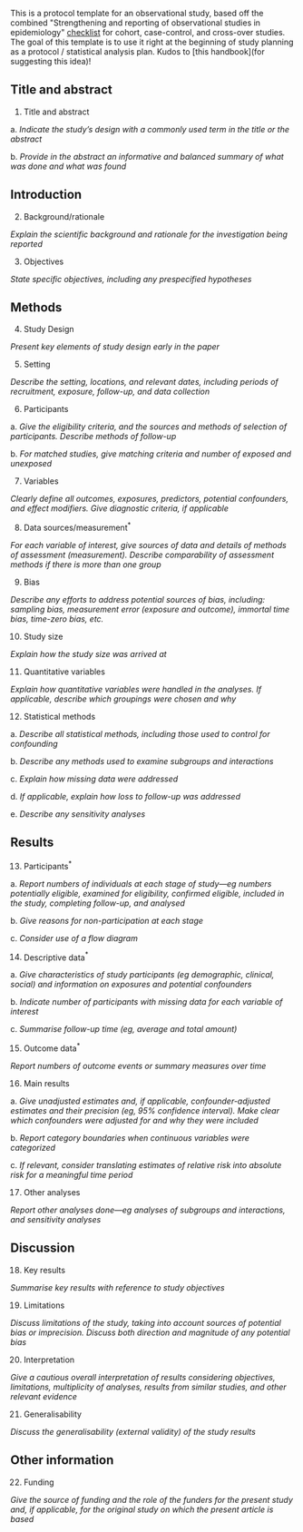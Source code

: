 This is a protocol template for an observational study, based off the combined "Strengthening and reporting of observational studies in epidemiology" [checklist](https://www.strobe-statement.org/) for cohort, case-control, and cross-over studies. The goal of this template is to use it right at the beginning of study planning as a protocol / statistical analysis plan. Kudos to [this handbook](for suggesting this idea)!

## Title and abstract

1. Title and abstract

a. *Indicate the study’s design with a commonly used term in the title or the abstract*

b. *Provide in the abstract an informative and balanced summary of what was done and what was found*

## Introduction

2. Background/rationale

*Explain the scientific background and rationale for the investigation being reported*

3. Objectives

*State specific objectives, including any prespecified hypotheses*

## Methods

4. Study Design

*Present key elements of study design early in the paper*

5. Setting

*Describe the setting, locations, and relevant dates, including periods of recruitment, exposure, follow-up, and data collection*

6. Participants

a. *Give the eligibility criteria, and the sources and methods of selection of participants. Describe methods of follow-up*

b. *For matched studies, give matching criteria and number of exposed and unexposed*

7. Variables

*Clearly define all outcomes, exposures, predictors, potential confounders, and effect modifiers. Give diagnostic criteria, if applicable*

8. Data sources/measurement$^*$

*For each variable of interest, give sources of data and details of methods of assessment (measurement). Describe comparability of assessment methods if there is more than one group*

9. Bias

*Describe any efforts to address potential sources of bias, including: sampling bias, measurement error (exposure and outcome), immortal time bias, time-zero bias, etc.*

10. Study size

*Explain how the study size was arrived at*

11. Quantitative variables

*Explain how quantitative variables were handled in the analyses. If applicable, describe which groupings were chosen and why*

12. Statistical methods

a. *Describe all statistical methods, including those used to control for confounding*

b. *Describe any methods used to examine subgroups and interactions*

c. *Explain how missing data were addressed*

d. *If applicable, explain how loss to follow-up was addressed*

e. *Describe any sensitivity analyses*

## Results

13. Participants$^*$

a. *Report numbers of individuals at each stage of study—eg numbers potentially eligible, examined for eligibility, confirmed eligible, included in the study, completing follow-up, and analysed*

b. *Give reasons for non-participation at each stage*

c. *Consider use of a flow diagram*

14. Descriptive data$^*$

a. *Give characteristics of study participants (eg demographic, clinical, social) and information on exposures and potential confounders*

b. *Indicate number of participants with missing data for each variable of interest*

c. *Summarise follow-up time (eg, average and total amount)*

15. Outcome data$^*$

*Report numbers of outcome events or summary measures over time*

16. Main results

a. *Give unadjusted estimates and, if applicable, confounder-adjusted estimates and their precision (eg, 95% confidence interval). Make clear which confounders were adjusted for and why they were included*

b. *Report category boundaries when continuous variables were categorized*

c. *If relevant, consider translating estimates of relative risk into absolute risk for a meaningful time period*

17. Other analyses

*Report other analyses done—eg analyses of subgroups and interactions, and sensitivity analyses*

## Discussion

18. Key results 

*Summarise key results with reference to study objectives*

19. Limitations

*Discuss limitations of the study, taking into account sources of potential bias or imprecision. Discuss both direction and magnitude of any potential bias*

20. Interpretation

*Give a cautious overall interpretation of results considering objectives, limitations, multiplicity of analyses, results from similar studies, and other relevant evidence*

21. Generalisability

*Discuss the generalisability (external validity) of the study results*

## Other information

22. Funding

*Give the source of funding and the role of the funders for the present study and, if applicable, for the original study on which the present article is based*

